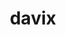 ---
title: "davix"
layout: cache
categories: [package, develop]
meta: {"compilers": ["gcc@=11.4.0"], "num_specs": 3, "num_specs_by_stack": {"hep": 3, "root": 3}, "oss": ["ubuntu22.04"], "platforms": ["linux"], "stacks": ["hep", "root"], "targets": ["x86_64_v3"], "versions": ["0.8.10", "0.8.7"]}
spec_details: [{"compiler": "gcc@=11.4.0", "hash": "5qkjmhzc652f7lsyzmgbo3jvvi7jlkqg", "os": "ubuntu22.04", "platform": "linux", "size": "-", "stacks": ["hep", "root"], "target": "x86_64_v3", "variants": ["build_system=cmake", "build_type=Release", "cxxstd=11", "generator=make", "~ipo", "~thirdparty"], "versions": ["0.8.10"]}, {"compiler": "gcc@=11.4.0", "hash": "5ymkdzbytjeoegc6xbnwrwvhc2smhnv4", "os": "ubuntu22.04", "platform": "linux", "size": "-", "stacks": ["hep", "root"], "target": "x86_64_v3", "variants": ["build_system=cmake", "build_type=Release", "cxxstd=11", "generator=make", "~ipo", "~thirdparty"], "versions": ["0.8.10"]}, {"compiler": "gcc@=11.4.0", "hash": "oymylso7e4fgbm5sb37m7nikiomm2zed", "os": "ubuntu22.04", "platform": "linux", "size": "-", "stacks": ["hep", "root"], "target": "x86_64_v3", "variants": ["build_system=cmake", "build_type=Release", "cxxstd=11", "generator=make", "~ipo", "~thirdparty"], "versions": ["0.8.7"]}]
---